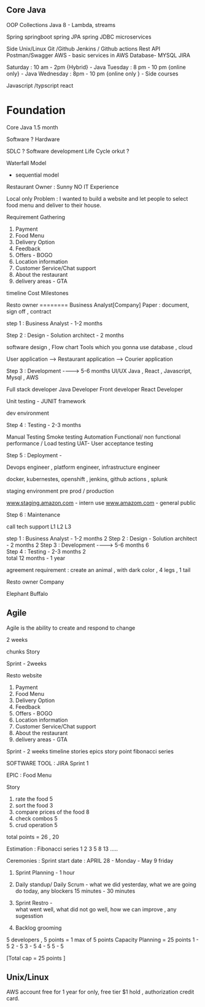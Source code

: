 ## Core Java
OOP
Collections
Java 8 - Lambda, streams


Spring
springboot
spring JPA
spring JDBC
microservices


Side
Unix/Linux
Git /Github
Jenkins / Github actions
Rest API
Postman/Swagger
AWS - basic services in AWS
Database- MYSQL
JIRA

Saturday : 10 am - 2pm {Hybrid}   - Java
Tuesday : 8 pm - 10 pm {online only} - Java
Wednesday : 8pm - 10 pm {online only } - Side courses

Javascript /typscript
react




# Foundation

Core Java 1.5 month


Software ?
Hardware


SDLC ?
Software development Life Cycle
orkut ?


Waterfall Model
- sequential model


Restaurant Owner : Sunny
NO IT Experience

Local only
Problem : I wanted to build a website and let people to select food menu
and deliver to their house.


Requirement Gathering

1. Payment
2. Food Menu
3. Delivery Option
4. Feedback
5. Offers - BOGO
6. Location information
7. Customer Service/Chat support
8. About the restaurant
9. delivery areas - GTA


timeline
Cost
Milestones

Resto owner ======== Business Analyst[Company]
Paper : document, sign off , contract

step 1 : Business Analyst    - 1-2 months


Step 2 : Design   - Solution architect -  2 months

software design ,
Flow chart
Tools which you gonna use
database , cloud



User application    -->       Restaurant application       -->       Courier application




Step 3 : Development    ----> 5-6 months
UI/UX
Java , React , Javascript, Mysql , AWS

Full stack developer
Java Developer
Front developer
React Developer

Unit testing - JUNIT framework

dev environment


Step 4 : Testing   - 2-3 months

Manual Testing
Smoke testing
Automation
Functional/ non functional
performance / Load testing
UAT- User acceptance testing


Step 5 : Deployment  -

Devops engineer , platform engineer, infrastructure engineer

docker, kubernestes, openshift , jenkins, github actions , splunk


staging environment
pre prod / production

www.staging.amazon.com  - intern use
www.amazom.com   - general public


Step 6 : Maintenance

call tech support L1 L2 L3



step 1 : Business Analyst    - 1-2 months           2
Step 2 : Design   - Solution architect -  2 months  2
Step 3 : Development    ----> 5-6 months            6   
Step 4 : Testing   - 2-3 months                     2    
total 12 months - 1 year

agreement
requirement : create an animal , with dark color , 4 legs , 1 tail


Resto owner                    Company

Elephant                        Buffalo





## Agile

Agile is the ability to create and respond to change

2 weeks

chunks
Story


Sprint - 2weeks

Resto website
1. Payment
2. Food Menu
3. Delivery Option
4. Feedback
5. Offers - BOGO
6. Location information
7. Customer Service/Chat support
8. About the restaurant
9. delivery areas - GTA


Sprint - 2 weeks timeline
stories
epics
story point
fibonacci series


SOFTWARE TOOL : JIRA
Sprint 1

EPIC  :  Food Menu

Story
1. rate the food                        5
2. sort the food                         3
3. compare prices of the food        8
4. check combos                   5
5. crud operation                5

total points = 26 , 20

Estimation  : Fibonacci series
1 2 3 5  8 13 .....



Ceremonies   : Sprint start date : APRIL 28 - Monday - May 9 friday
1. Sprint Planning                  - 1 hour
2. Daily standup/ Daily Scrum     - what we did yesterday, what we are going do today, any blockers
   15 minutes - 30 minutes

3. Sprint Restro -  
   what went well, what did not go well, how we can improve , any sugesstion

5. Backlog grooming


5 developers , 5 points  =
1 max of 5 points
Capacity Planning  = 25 points
1    - 5
2    - 5
3    - 5
4    - 5
5    - 5


[Total cap = 25 points ]


## Unix/Linux


AWS account
free for 1 year for only, free tier
$1 hold , authorization
credit card. 


































































